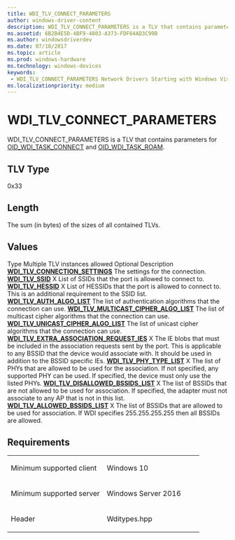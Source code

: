 ```yaml
---
title: WDI_TLV_CONNECT_PARAMETERS
author: windows-driver-content
description: WDI_TLV_CONNECT_PARAMETERS is a TLV that contains parameters for OID_WDI_TASK_CONNECT and OID_WDI_TASK_ROAM.
ms.assetid: 6B2B4E5D-4BF9-4803-A373-FDF64AD3C99B
ms.author: windowsdriverdev 
ms.date: 07/18/2017 
ms.topic: article 
ms.prod: windows-hardware 
ms.technology: windows-devices 
keywords:
 - WDI_TLV_CONNECT_PARAMETERS Network Drivers Starting with Windows Vista
ms.localizationpriority: medium
---
```


# WDI\_TLV\_CONNECT\_PARAMETERS


WDI\_TLV\_CONNECT\_PARAMETERS is a TLV that contains parameters for [OID\_WDI\_TASK\_CONNECT](https://msdn.microsoft.com/library/windows/hardware/dn925948) and [OID\_WDI\_TASK\_ROAM](https://msdn.microsoft.com/library/windows/hardware/dn925958).

## TLV Type


0x33

## Length


The sum (in bytes) of the sizes of all contained TLVs.

## Values


Type
Multiple TLV instances allowed
Optional
Description
[**WDI\_TLV\_CONNECTION\_SETTINGS**](wdi-tlv-connection-settings.md)
The settings for the connection.
[**WDI\_TLV\_SSID**](wdi-tlv-ssid.md)
X
List of SSIDs that the port is allowed to connect to.
[**WDI\_TLV\_HESSID**](wdi-tlv-hessid.md)
X
List of HESSIDs that the port is allowed to connect to. This is an additional requirement to the SSID list.
[**WDI\_TLV\_AUTH\_ALGO\_LIST**](wdi-tlv-auth-algo-list.md)
The list of authentication algorithms that the connection can use.
[**WDI\_TLV\_MULTICAST\_CIPHER\_ALGO\_LIST**](wdi-tlv-multicast-cipher-algo-list.md)
The list of multicast cipher algorithms that the connection can use.
[**WDI\_TLV\_UNICAST\_CIPHER\_ALGO\_LIST**](wdi-tlv-unicast-cipher-algo-list.md)
The list of unicast cipher algorithms that the connection can use.
[**WDI\_TLV\_EXTRA\_ASSOCIATION\_REQUEST\_IES**](wdi-tlv-extra-association-request-ies.md)
X
The IE blobs that must be included in the association requests sent by the port. This is applicable to any BSSID that the device would associate with. It should be used in addition to the BSSID specific IEs.
[**WDI\_TLV\_PHY\_TYPE\_LIST**](wdi-tlv-phy-type-list.md)
X
The list of PHYs that are allowed to be used for the association. If not specified, any supported PHY can be used. If specified, the device must only use the listed PHYs.
[**WDI\_TLV\_DISALLOWED\_BSSIDS\_LIST**](wdi-tlv-disallowed-bssids-list.md)
X
The list of BSSIDs that are not allowed to be used for association. If specified, the adapter must not associate to any AP that is not in this list.
[**WDI\_TLV\_ALLOWED\_BSSIDS\_LIST**](wdi-tlv-allowed-bssids-list.md)
X
The list of BSSIDs that are allowed to be used for association. If WDI specifies 255.255.255.255 then all BSSIDs are allowed.
 

Requirements
------------

<table>
<colgroup>
<col width="50%" />
<col width="50%" />
</colgroup>
<tbody>
<tr class="odd">
<td><p>Minimum supported client</p></td>
<td><p>Windows 10</p></td>
</tr>
<tr class="even">
<td><p>Minimum supported server</p></td>
<td><p>Windows Server 2016</p></td>
</tr>
<tr class="odd">
<td><p>Header</p></td>
<td>Wditypes.hpp</td>
</tr>
</tbody>
</table>

 

 




